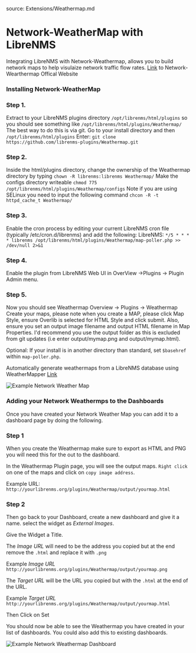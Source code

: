 source: Extensions/Weathermap.md

# Network-WeatherMap with LibreNMS
Integrating LibreNMS with Network-Weathermap, allows you to build network maps to help visulaize network traffic flow rates.
[Link](https://network-weathermap.com/) to Network-Wearthermap Offical Website

### Installing Network-WeatherMap

### Step 1. 
Extract to your LibreNMS plugins directory `/opt/librenms/html/plugins` so you should see something like `/opt/librenms/html/plugins/Weathermap/`
The best way to do this is via git. Go to your install directory and then `/opt/librenms/html/plugins`
Enter:
    `git clone https://github.com/librenms-plugins/Weathermap.git`
### Step 2.
Inside the html/plugins directory, change the ownership of the Weathermap directory by typing `chown -R librenms:librenms Weathermap/`
Make the configs directory writeable `chmod 775 /opt/librenms/html/plugins/Weathermap/configs`
Note if you are using SELinux you need to input the following command `chcon -R -t httpd_cache_t Weathermap/`
### Step 3. 
Enable the cron process by editing your current LibreNMS cron file (typically /etc/cron.d/librenms) and add the following:
LibreNMS:  `*/5 * * * * librenms /opt/librenms/html/plugins/Weathermap/map-poller.php >> /dev/null 2>&1`
### Step 4. 
Enable the plugin from LibreNMS Web UI in OverView ->Plugins -> Plugin Admin menu.

### Step 5. 
Now you should see Weathermap Overview -> Plugins -> Weathermap
Create your maps, please note when you create a MAP, please click Map Style, ensure Overlib is selected for HTML Style and click submit.
Also, ensure you set an output image filename and output HTML filename in Map Properties.
I'd recommend you use the output folder as this is excluded from git updates (i.e enter output/mymap.png and output/mymap.html).

Optional: If your install is in another directory than standard, set `$basehref` within `map-poller.php`.

Automatically generate weathermaps from a LibreNMS database using WeatherMapper [Link](https://github.com/pblasquez/weathermapper)

![Example Network Weather Map](/img/network-weather-map.PNG)

### Adding your Network Weathermps to the Dashboards

Once you have created your Network Weather Map you can add it to a dashboard page by doing the following.

### Step 1 
When you create the Weathermap make sure to export as HTML and PNG you will need this for the out to the dashboard.

In the Weathermap Plugin page, you will see the output maps. `Right click` on one of the maps and click on `copy image address`.

Example URL: `http://yourlibrenms.org/plugins/Weathermap/output/yourmap.html`


### Step 2
Then go back to your Dashboard, create a new dashboard and give it a name. select the widget as *External Images*. 

Give the Widget a Title.

The *Image URL* will need to be the address you copied but at the end remove the `.html` and replace it with `.png` 

Example  *Image URL* `http://yourlibrenms.org/plugins/Weathermap/output/yourmap.png`

The *Target URL* will be the URL you copied but with the `.html` at the end of the URL. 

Example *Target URL* `http://yourlibrenms.org/plugins/Weathermap/output/yourmap.html`

Then Click on Set

You should now be able to see the Weathermap you have created in your list of dashboards. You could also add this to existing dashboards. 

![Example Network Weathermap Dashboard](/img/network-weathermap-dashboard.png)
